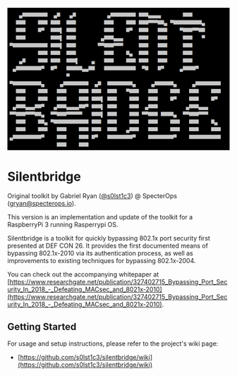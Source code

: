 ![](https://raw.githubusercontent.com/s0lst1c3/readme-images/master/silent-bridge-logo.png)

# Silentbridge
Original toolkit by Gabriel Ryan ([@s0lst1c3](https://twitter.com/s0lst1c3)) @ SpecterOps (gryan@specterops.io).

This version is an implementation and update of the toolkit for a RaspberryPi 3 running Rasperrypi OS.

Silentbridge is a toolkit for quickly bypassing 802.1x port security first presented at DEF CON 26. It provides the first documented means of bypassing 802.1x-2010 via its authentication process, as well as improvements to existing techniques for bypassing 802.1x-2004.

You can check out the accompanying whitepaper at [https://www.researchgate.net/publication/327402715_Bypassing_Port_Security_In_2018_-_Defeating_MACsec_and_8021x-2010](https://www.researchgate.net/publication/327402715_Bypassing_Port_Security_In_2018_-_Defeating_MACsec_and_8021x-2010). 

## Getting Started
For usage and setup instructions, please refer to the project's wiki page:

- [https://github.com/s0lst1c3/silentbridge/wiki](https://github.com/s0lst1c3/silentbridge/wiki)





